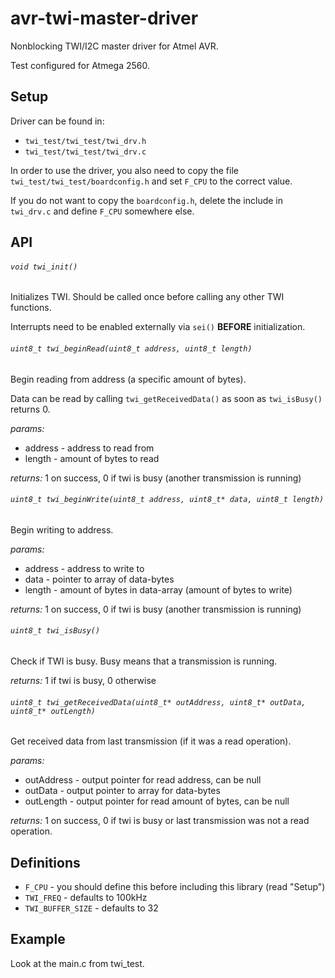 # avr-twi-master-driver

Nonblocking TWI/I2C master driver for Atmel AVR.

Test configured for Atmega 2560.

## Setup

Driver can be found in: 
* `twi_test/twi_test/twi_drv.h`
* `twi_test/twi_test/twi_drv.c`

In order to use the driver, you also need to copy the file
`twi_test/twi_test/boardconfig.h` and set `F_CPU` to the correct value.

If you do not want to copy the `boardconfig.h`, delete the include in `twi_drv.c` and define `F_CPU` somewhere else.

## API

###### `void twi_init()`

Initializes TWI. Should be called once before calling any other TWI functions.

Interrupts need to be enabled externally via `sei()` **BEFORE** initialization.

###### `uint8_t twi_beginRead(uint8_t address, uint8_t length)`

Begin reading from address (a specific amount of bytes).

Data can be read by calling `twi_getReceivedData()` as soon as `twi_isBusy()` returns 0.

*params:*
* address - address to read from
* length - amount of bytes to read

*returns:* 1 on success, 0 if twi is busy (another transmission is running)

###### `uint8_t twi_beginWrite(uint8_t address, uint8_t* data, uint8_t length)`

Begin writing to address.

*params:*
* address - address to write to
* data - pointer to array of data-bytes
* length - amount of bytes in data-array (amount of bytes to write)

*returns:* 1 on success, 0 if twi is busy (another transmission is running)

###### `uint8_t twi_isBusy()`

Check if TWI is busy. Busy means that a transmission is running.

*returns:* 1 if twi is busy, 0 otherwise

###### `uint8_t twi_getReceivedData(uint8_t* outAddress, uint8_t* outData, uint8_t* outLength)`

Get received data from last transmission (if it was a read operation).

*params:*
* outAddress - output pointer for read address, can be null
* outData - output pointer to array for data-bytes
* outLength - output pointer for read amount of bytes, can be null

*returns:* 1 on success, 0 if twi is busy or last transmission was not a read operation.

## Definitions

* `F_CPU` - you should define this before including this library (read "Setup")
* `TWI_FREQ` - defaults to 100kHz
* `TWI_BUFFER_SIZE` - defaults to 32

## Example

Look at the main.c from twi_test.
